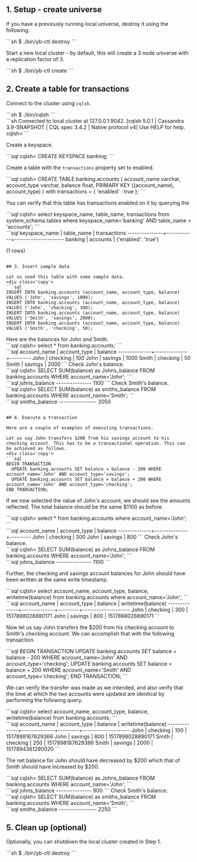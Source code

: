 ## 1. Setup - create universe

If you have a previously running local universe, destroy it using the following.
<div class='copy separator-dollar'>
```sh
$ ./bin/yb-ctl destroy
```
</div>

Start a new local cluster - by default, this will create a 3 node universe with a replication factor of 3.
<div class='copy separator-dollar'>
```sh
$ ./bin/yb-ctl create
```
</div>

## 2. Create a table for transactions

Connect to the cluster using `cqlsh`.
<div class='copy separator-dollar'>
```sh
$ ./bin/cqlsh
```
</div>
```sh
Connected to local cluster at 127.0.0.1:9042.
[cqlsh 5.0.1 | Cassandra 3.9-SNAPSHOT | CQL spec 3.4.2 | Native protocol v4]
Use HELP for help.
cqlsh>
```

Create a keyspace.
<div class='copy separator-gt'>
```sql
cqlsh> CREATE KEYSPACE banking;
```
</div>

Create a table with the `transactions` property set to enabled.
<div class='copy separator-gt'>
```sql
cqlsh> CREATE TABLE banking.accounts (
  account_name varchar,
  account_type varchar,
  balance float,
  PRIMARY KEY ((account_name), account_type)
) with transactions = { 'enabled' : true };
```
</div>

You can verify that this table has transactions enabled on it by querying the 
<div class='copy separator-gt'>
```sql
cqlsh> select keyspace_name, table_name, transactions from system_schema.tables
where keyspace_name='banking' AND table_name = 'accounts';
```
</div>
```sql
 keyspace_name | table_name | transactions
---------------+------------+---------------------
       banking |   accounts | {'enabled': 'true'}

(1 rows)
```

## 3. Insert sample data

Let us seed this table with some sample data.
<div class='copy'>
```sql
INSERT INTO banking.accounts (account_name, account_type, balance) VALUES ('John', 'savings', 1000);
INSERT INTO banking.accounts (account_name, account_type, balance) VALUES ('John', 'checking', 100);
INSERT INTO banking.accounts (account_name, account_type, balance) VALUES ('Smith', 'savings', 2000);
INSERT INTO banking.accounts (account_name, account_type, balance) VALUES ('Smith', 'checking', 50);
```
</div>
Here are the balances for John and Smith.
<div class='copy separator-gt'>
```sql
cqlsh> select * from banking.accounts;
```
</div>
```sql
 account_name | account_type | balance
--------------+--------------+---------
         John |     checking |     100
         John |      savings |    1000
        Smith |     checking |      50
        Smith |      savings |    2000
```
Check John's balance.
<div class='copy separator-gt'>
```sql
cqlsh> SELECT SUM(balance) as Johns_balance FROM banking.accounts WHERE account_name='John';
```
</div>
```sql
 johns_balance
---------------
          1100
```
Check Smith's balance.
<div class='copy separator-gt'>
```sql
cqlsh> SELECT SUM(balance) as smiths_balance FROM banking.accounts WHERE account_name='Smith';
```
</div>
```sql
 smiths_balance
----------------
           2050

```

## 4. Execute a transaction

Here are a couple of examples of executing transactions.

Let us say John transfers $200 from his savings account to his checking account. This has to be a transactional operation. This can be achieved as follows.
<div class='copy'>
```sql
BEGIN TRANSACTION
  UPDATE banking.accounts SET balance = balance - 200 WHERE account_name='John' AND account_type='savings';
  UPDATE banking.accounts SET balance = balance + 200 WHERE account_name='John' AND account_type='checking';
END TRANSACTION;
```
</div>

If we now selected the value of John's account, we should see the amounts reflected. The total balance should be the same $1100 as before.
<div class='copy separator-gt'>
```sql
cqlsh> select * from banking.accounts where account_name='John';
```
</div>
```sql
 account_name | account_type | balance
--------------+--------------+---------
         John |     checking |     300
         John |      savings |     800
```
Check John's balance.
<div class='copy separator-gt'>
```sql
cqlsh> SELECT SUM(balance) as Johns_balance FROM banking.accounts WHERE account_name='John';
```
</div>
```sql
 johns_balance
---------------
          1100
```

Further, the checking and savings account balances for John should have been written at the same write timestamp.
<div class='copy separator-gt'>
```sql
cqlsh> select account_name, account_type, balance, writetime(balance) 
from banking.accounts where account_name='John';
```
</div>
```sql
 account_name | account_type | balance | writetime(balance)
--------------+--------------+---------+--------------------
         John |     checking |     300 |   1517898028890171
         John |      savings |     800 |   1517898028890171
```


Now let us say John transfers the $200 from his checking account to Smith's checking account. We can accomplish that with the following transaction.
<div class='copy'>
```sql
BEGIN TRANSACTION
  UPDATE banking.accounts SET balance = balance - 200 WHERE account_name='John' AND account_type='checking';
  UPDATE banking.accounts SET balance = balance + 200 WHERE account_name='Smith' AND account_type='checking';
END TRANSACTION;
```
</div>

We can verify the transfer was made as we intended, and also verify that the time at which the two accounts were updated are identical by performing the following query.
<div class='copy separator-gt'>
```sql
cqlsh> select account_name, account_type, balance, writetime(balance) from banking.accounts;
```
</div>
```sql
 account_name | account_type | balance | writetime(balance)
--------------+--------------+---------+--------------------
         John |     checking |     100 |   1517898167629366
         John |      savings |     800 |   1517898028890171
        Smith |     checking |     250 |   1517898167629366
        Smith |      savings |    2000 |   1517894361290020
```

The net balance for John should have decreased by $200 which that of Smith should have increased by $200.
<div class='copy separator-gt'>
```sql
cqlsh> SELECT SUM(balance) as Johns_balance FROM banking.accounts WHERE account_name='John';
```
</div>
```sql
 johns_balance
---------------
           900
```
Check Smith's balance.
<div class='copy separator-gt'>
```sql
cqlsh> SELECT SUM(balance) as smiths_balance FROM banking.accounts WHERE account_name='Smith';
```
</div>
```sql
 smiths_balance
----------------
           2250
```


## 5. Clean up (optional)

Optionally, you can shutdown the local cluster created in Step 1.
<div class='copy separator-dollar'>
```sh
$ ./bin/yb-ctl destroy
```
</div>
